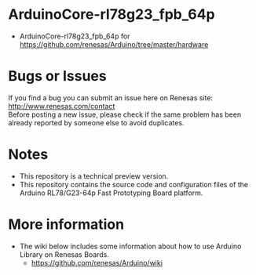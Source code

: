 # ArduinoCore-rl78g23_fpb_64p
* ArduinoCore-rl78g23_fpb_64p for https://github.com/renesas/Arduino/tree/master/hardware

# Bugs or Issues
If you find a bug you can submit an issue here on Renesas site:  
http://www.renesas.com/contact   
Before posting a new issue, please check if the same problem has been already reported by someone else to avoid duplicates.

# Notes
* This repository is a technical preview version.
* This repository contains the source code and configuration files of the Arduino RL78/G23-64p Fast Prototyping Board platform.

# More information
* The wiki below includes some information about how to use Arduino Library on Renesas Boards.
  * https://github.com/renesas/Arduino/wiki

